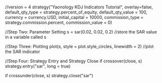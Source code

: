 //version = 4
strategy("Yaonology KDJ Indicators Tutorial", overlay=false, default_qty_type = strategy.percent_of_equity, default_qty_value = 100, currency = currency.USD, initial_capital = 10000, commission_type = strategy.commission.percent, commission_value = 0)

//Step Two: Parameter Setting
s = sar(0.02, 0.02, 0.2)                              //store the SAR value in a variable called s

//Step Three: Plotting
plot(s, style = plot.style_circles, linewidth = 2)    //plot the SAR indicator

//Step Four: Strategy Entry and Strategy Close
if crossover(close, s)
    strategy.entry("sar", long = true)
    
if crossunder(close, s)
    strategy.close("sar")
